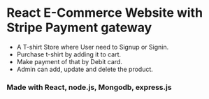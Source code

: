 # React E-Commerce Website with Stripe Payment gateway
* A T-shirt Store where User need to Signup or Signin.
* Purchase t-shirt by adding it to cart.
* Make payment of that by Debit card.
* Admin can add, update and delete the product.
### Made with React, node.js, Mongodb, express.js
